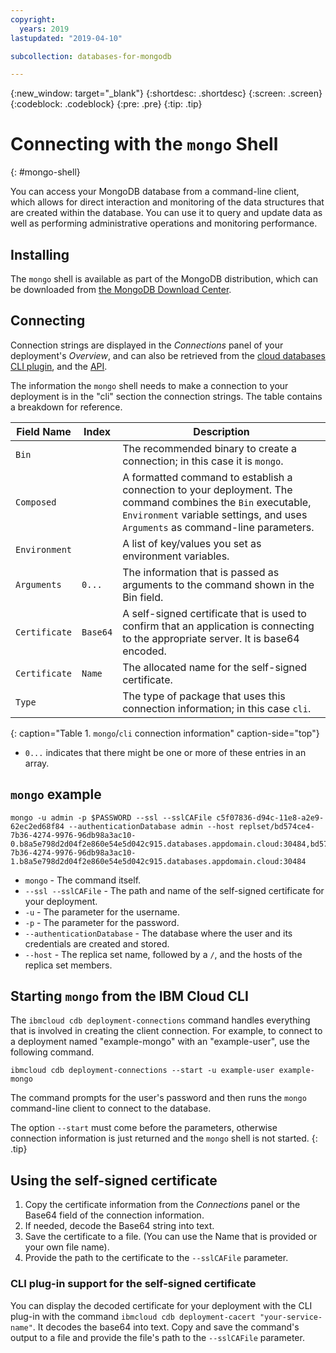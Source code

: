 ```yaml
---
copyright:
  years: 2019
lastupdated: "2019-04-10"

subcollection: databases-for-mongodb

---
```


{:new_window: target="_blank"}
{:shortdesc: .shortdesc}
{:screen: .screen}
{:codeblock: .codeblock}
{:pre: .pre}
{:tip: .tip}


# Connecting with the `mongo` Shell
{: #mongo-shell}

You can access your MongoDB database from a command-line client, which allows for direct interaction and monitoring of the data structures that are created within the database. You can use it to query and update data as well as performing administrative operations and monitoring performance. 

## Installing 

The `mongo` shell is available as part of the MongoDB distribution, which can be downloaded from [the MongoDB Download Center](https://www.mongodb.com/download-center/community?jmp=docs).

## Connecting

Connection strings are displayed in the _Connections_ panel of your deployment's _Overview_, and can also be retrieved from the [cloud databases CLI plugin](/docs/databases-cli-plugin?topic=cloud-databases-cli-cdb-reference#deployment-connections), and the [API](https://{DomainName}/apidocs/cloud-databases-api#discover-connection-information-for-a-deployment-f-e81026).

The information the `mongo` shell needs to make a connection to your deployment is in the "cli" section the connection strings. The table contains a breakdown for reference.

Field Name|Index|Description
----------|-----|-----------
`Bin`||The recommended binary to create a connection; in this case it is `mongo`.
`Composed`||A formatted command to establish a connection to your deployment. The command combines the `Bin` executable, `Environment` variable settings, and uses `Arguments` as command-line parameters.
`Environment`||A list of key/values you set as environment variables.
`Arguments`|`0...`|The information that is passed as arguments to the command shown in the Bin field.
`Certificate`|`Base64`|A self-signed certificate that is used to confirm that an application is connecting to the appropriate server. It is base64 encoded.
`Certificate`|`Name`|The allocated name for the self-signed certificate.
`Type`||The type of package that uses this connection information; in this case `cli`. 
{: caption="Table 1. `mongo`/`cli` connection information" caption-side="top"}

* `0...` indicates that there might be one or more of these entries in an array.

## `mongo` example

```
mongo -u admin -p $PASSWORD --ssl --sslCAFile c5f07836-d94c-11e8-a2e9-62ec2ed68f84 --authenticationDatabase admin --host replset/bd574ce4-7b36-4274-9976-96db98a3ac10-0.b8a5e798d2d04f2e860e54e5d042c915.databases.appdomain.cloud:30484,bd574ce4-7b36-4274-9976-96db98a3ac10-1.b8a5e798d2d04f2e860e54e5d042c915.databases.appdomain.cloud:30484
```

* `mongo` - The command itself. 
* `--ssl --sslCAFile` - The path and name of the self-signed certificate for your deployment.
* `-u` - The parameter for the username.
* `-p` - The parameter for the password. 
* `--authenticationDatabase` - The database where the user and its credentials are created and stored.
* `--host` - The replica set name, followed by a `/`, and the hosts of the replica set members. 

## Starting `mongo` from the IBM Cloud CLI

The `ibmcloud cdb deployment-connections` command handles everything that is involved in creating the client connection. For example, to connect to a deployment named  "example-mongo" with an "example-user", use the following command.

```
ibmcloud cdb deployment-connections --start -u example-user example-mongo
```

The command prompts for the user's password and then runs the `mongo` command-line client to connect to the database.

The option `--start` must come before the parameters, otherwise connection information is just returned and the `mongo` shell is not started.
{: .tip}

## Using the self-signed certificate

1. Copy the certificate information from the _Connections_ panel or the Base64 field of the connection information. 
2. If needed, decode the Base64 string into text. 
3. Save the certificate  to a file. (You can use the Name that is provided or your own file name).
4. Provide the path to the certificate to the `--sslCAFile` parameter.

### CLI plug-in support for the self-signed certificate

You can display the decoded certificate for your deployment with the CLI plug-in with the command `ibmcloud cdb deployment-cacert "your-service-name"`. It decodes the base64 into text. Copy and save the command's output to a file and provide the file's path to the `--sslCAFile` parameter.

